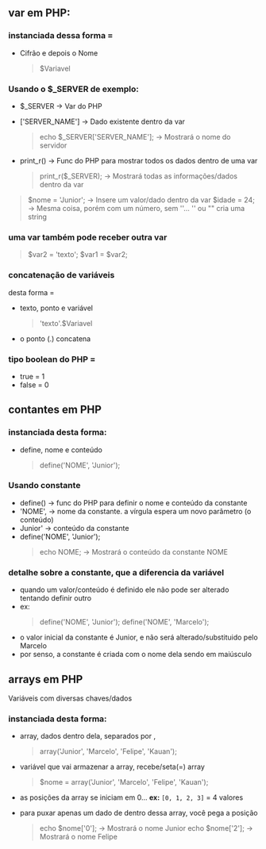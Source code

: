 ## var em PHP:

### instanciada dessa forma =
- Cifrão e depois o Nome 
	> $Variavel

### Usando o $_SERVER de exemplo:

- $_SERVER -> Var do PHP
- ['SERVER_NAME'] -> Dado existente dentro da var
	> echo $_SERVER['SERVER_NAME']; -> Mostrará o nome do servidor

- print_r() -> Func do PHP para mostrar todos os dados dentro de uma var
	> print_r($_SERVER); -> Mostrará todas as informações/dados dentro da var

> $nome = 'Junior'; -> Insere um valor/dado dentro da var
> $idade = 24; -> Mesma coisa, porém com um número, sem ''... '' ou "" cria uma string

### uma var também pode receber outra var

> $var2 = 'texto';
> $var1 = $var2;

### concatenação de variáveis
desta forma =
- texto, ponto e variável
	> 'texto'.$Variavel
- o ponto (.) concatena

### tipo boolean do PHP =
- true = 1
- false = 0

## contantes em PHP

### instanciada desta forma:
- define, nome e conteúdo
	> define('NOME', 'Junior');

### Usando constante
- define() -> func do PHP para definir o nome e conteúdo da constante
- 'NOME', -> nome da constante. a vírgula espera um novo parâmetro (o conteúdo)
-  Junior' -> conteúdo da constante
-  define('NOME', 'Junior');
	> echo NOME; -> Mostrará o conteúdo da constante NOME

### detalhe sobre a constante, que a diferencia da variável
- quando um valor/conteúdo é definido ele não pode ser alterado tentando definir outro
- ex:
	> define('NOME', 'Junior');
 	> define('NOME', 'Marcelo');
- o valor inicial da constante é Junior, e não será alterado/substituido pelo Marcelo
- por senso, a constante é criada com o nome dela sendo em maiúsculo

## arrays em PHP
Variáveis com diversas chaves/dados

### instanciada desta forma:
- array, dados dentro dela, separados por ,
	> array('Junior', 'Marcelo', 'Felipe', 'Kauan');
- variável que vai armazenar a array, recebe/seta(=) array
	> $nome = array('Junior', 'Marcelo', 'Felipe', 'Kauan');

 - as posições da array se iniciam em 0... **ex:** `[0, 1, 2, 3]` = 4 valores
 - para puxar apenas um dado de dentro dessa array, você pega a posição
	> echo $nome['0']; -> Mostrará o nome Junior
 	> echo $nome['2']; -> Mostrará o nome Felipe
